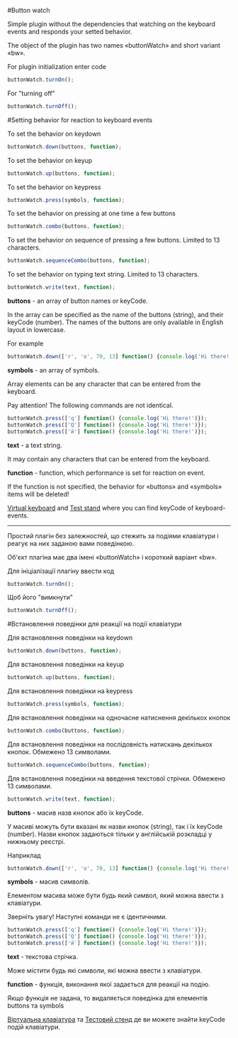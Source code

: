 #Button watch

Simple plugin without the dependencies that watching on the keyboard events and responds your setted behavior.

The object of the plugin has two names «buttonWatch» and short variant «bw».

For plugin initialization enter code

```js
buttonWatch.turnOn();
```

For "turning off"

```js
buttonWatch.turnOff();
```

#Setting behavior for reaction to keyboard events

To set the behavior on keydown

```js
buttonWatch.down(buttons, function);
```

To set the behavior on keyup

```js
buttonWatch.up(buttons, function);
```

To set the behavior on keypress

```js
buttonWatch.press(symbols, function);
```

To set the behavior on pressing at one time a few buttons

```js
buttonWatch.combo(buttons, function);
```

To set the behavior on sequence of pressing a few buttons. Limited to 13 characters.

```js
buttonWatch.sequenceCombo(buttons, function);
```

To set the behavior on typing text string. Limited to 13 characters.

```js
buttonWatch.write(text, function);
```

**buttons** - an array of button names or keyCode.

In the array can be specified as the name of the buttons (string), and their keyCode (number). The names of the buttons are only available in English layout in lowercase.

For example

```js
buttonWatch.down(['r', 'o', 70, 13] function() {console.log('Hi there!')});
```

**symbols** - an array of symbols.

Array elements can be any character that can be entered from the keyboard.

Pay attention! The following commands are not identical.

```js
buttonWatch.press(['q'] function() {console.log('Hi there!')});
buttonWatch.press(['Q'] function() {console.log('Hi there!')});
buttonWatch.press(['й'] function() {console.log('Hi there!')});
```

**text** - a text string.

It may contain any characters that can be entered from the keyboard.

**function** - function, which performance is set for reaction on event.

If the function is not specified, the behavior for «buttons» and «symbols» items will be deleted!



[Virtual keyboard](http://dmauro.github.io/Keypress/) and
[Test stand](https://learn.javascript.ru/keyboard-events#keyboard-test-stand) where you can find keyCode of keyboard-events.

------------------------------------------------------------------

Простий плагін без залежностей, що стежить за подіями клавіатури і реагує на них заданою вами поведінкою.

Об'єкт плагіна має два імені «buttonWatch» і короткий варіант «bw».

Для ініціалізації плагіну ввести код

```js
buttonWatch.turnOn();
```

Щоб його "вимкнути"

```js
buttonWatch.turnOff();
```

#Встановлення поведінки для реакції на події клавіатури

Для встановлення поведінки на keydown

```js
buttonWatch.down(buttons, function);
```

Для встановлення поведінки на keyup

```js
buttonWatch.up(buttons, function);
```

Для встановлення поведінки на keypress

```js
buttonWatch.press(symbols, function);
```

Для встановлення поведінки на одночасне натиснення декількох кнопок

```js
buttonWatch.combo(buttons, function);
```

Для встановлення поведінки на послідовність натискань декількох кнопок. Обмежено 13 символами.

```js
buttonWatch.sequenceCombo(buttons, function);
```

Для встановлення поведінки на введення текстової стрічки. Обмежено 13 символами.

```js
buttonWatch.write(text, function);
```

**buttons** - масив назв кнопок або їх keyCode.

У масиві можуть бути вказані як назви кнопок (string), так і їх keyCode (number). Назви кнопок задаються тільки у англійській розкладці у нижньому реєстрі.

Наприклад

```js
buttonWatch.down(['r', 'o', 70, 13] function() {console.log('Hi there!')});
```

**symbols** - масив символів.

Елементом масива може бути будь який символ, який можна ввести з клавіатури.

Зверніть увагу! Наступні команди не є ідентичними.

```js
buttonWatch.press(['q'] function() {console.log('Hi there!')});
buttonWatch.press(['Q'] function() {console.log('Hi there!')});
buttonWatch.press(['й'] function() {console.log('Hi there!')});
```

**text** - текстова стрічка.

Може містити будь які символи, які можна ввести з клавіатури.

**function** - функція, виконання якої задається для реакції на подію.

Якщо функція не задана, то видаляється поведінка для елементів buttons та symbols



[Віртуальна клавіатура](http://dmauro.github.io/Keypress/) та
[Тестовий стенд](https://learn.javascript.ru/keyboard-events#keyboard-test-stand) де ви можете знайти keyCode подій клавіатури.